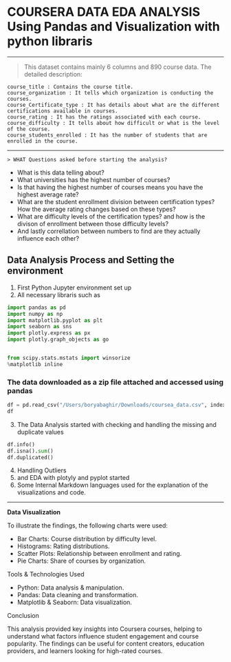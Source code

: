 # COURSERA DATA EDA ANALYSIS Using Pandas and Visualization with python libraris
---

> This dataset contains mainly 6 columns and 890 course data. The detailed description:

    course_title : Contains the course title.
    course_organization : It tells which organization is conducting the courses.
    course_Certificate_type : It has details about what are the different certifications available in courses.
    course_rating : It has the ratings associated with each course.
    course_difficulty : It tells about how difficult or what is the level of the course.
    course_students_enrolled : It has the number of students that are enrolled in the course.

---

    > WHAT Questions asked before starting the analysis?
* What is this data telling about?
* What universities has the highest number of courses?
* Is that having the highest number of courses means you have the highest average rate?
* What are the student enrollment division between certification types? How the average rating changes based on these types?
* What are difficulty levels of the certification types? and how is the divison of enrollment between those difficulty levels?
* And lastly correllation between numbers to find are they actually influence each other?

## Data Analysis Process and Setting the environment
1. First Python Jupyter environment set up
2. All necessary libraris such as

```python 
import pandas as pd
import numpy as np
import matplotlib.pyplot as plt
import seaborn as sns
import plotly.express as px
import plotly.graph_objects as go


from scipy.stats.mstats import winsorize
%matplotlib inline

```
### The data downloaded as a zip file attached and accessed using pandas

```python
df = pd.read_csv("/Users/boryabaghir/Downloads/coursea_data.csv", index_col=0)
df

```

3. The Data Analysis started with checking and handling the missing and duplicate values
```python 
df.info() 
df.isna().sum()
df.duplicated()
```

4. Handling Outliers
5. and EDA with plotyly and pyplot started
6. Some Internal Markdown languages used for the explanation of the visualizations and code.

---

**Data Visualization**

To illustrate the findings, the following charts were used:

* Bar Charts: Course distribution by difficulty level.
* Histograms: Rating distributions.
* Scatter Plots: Relationship between enrollment and rating.
* Pie Charts: Share of courses by organization.

Tools & Technologies Used

* Python: Data analysis & manipulation.
* Pandas: Data cleaning and transformation.
* Matplotlib & Seaborn: Data visualization.

Conclusion

This analysis provided key insights into Coursera courses, helping to understand what factors influence student engagement and course popularity. The findings can be useful for content creators, education providers, and learners looking for high-rated courses.
